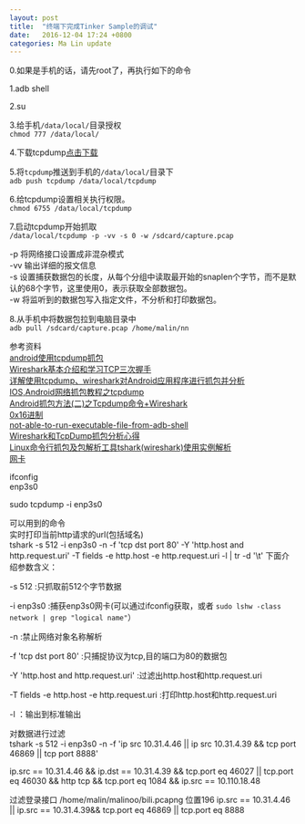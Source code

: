 ```yaml
---
layout: post
title:  "终端下完成Tinker Sample的调试"
date:   2016-12-04 17:24 +0800
categories: Ma Lin update
---
```

0.如果是手机的话，请先root了，再执行如下的命令<br/>

1.adb shell<br/>

2.su<br/>

3.给手机`/data/local/`目录授权<br/>
`chmod 777 /data/local/`

4.下载tcpdump[点击下载](http://www.strazzere.com/android/tcpdump)

5.将`tcpdump`推送到手机的`/data/local/`目录下<br/>
`adb push tcpdump /data/local/tcpdump`

6.给tcpdump设置相关执行权限。<br/>
`chmod 6755 /data/local/tcpdump`

7.启动tcpdump开始抓取<br/>
`/data/local/tcpdump -p -vv -s 0 -w /sdcard/capture.pcap`

-p 将网络接口设置成非混杂模式<br/>
-vv 输出详细的报文信息<br/>
-s 设置捕获数据包的长度，从每个分组中读取最开始的snaplen个字节，而不是默认的68个字节，这里使用0，表示获取全部数据包。<br/>
-w 将监听到的数据包写入指定文件，不分析和打印数据包。<br/>

8.从手机中将数据包拉到电脑目录中<br/>
`adb pull /sdcard/capture.pcap /home/malin/nn`<br/>

参考资料<br/>
[android使用tcpdump抓包](http://codingnow.cn/android/1633.html)<br/>
[Wireshark基本介绍和学习TCP三次握手](http://www.cnblogs.com/TankXiao/archive/2012/10/10/2711777.html)<br/>
[详解使用tcpdump、wireshark对Android应用程序进行抓包并分析](http://www.myhack58.com/Article/48/67/2013/39798.htm)<br/>
[IOS,Android网络抓包教程之tcpdump](http://mrpeak.cn/blog/tutorial-tcpdump/)<br/>
[Android抓包方法(二)之Tcpdump命令+Wireshark](http://www.cnblogs.com/findyou/p/3491035.html)<br/>
[0x16进制](http://baike.baidu.com/link?url=oxGJFuDFnX4vkKbKadGsBz-Ysu4rb5Zk_XHQywUF_FUwqTGhg0lT-Lb1PBg3yxhZJhc9bZ73Mc2eB1L2gK4b_D31pmrY8uGUg1yCrDqQtJO)<br/>
[not-able-to-run-executable-file-from-adb-shell](http://stackoverflow.com/questions/12722157/not-able-to-run-executable-file-from-adb-shell)<br/>
[Wireshark和TcpDump抓包分析心得](http://blog.csdn.net/zrzlj/article/details/6076219/)<br/>
[Linux命令行抓包及包解析工具tshark(wireshark)使用实例解析](https://www.centos.bz/2014/07/linux-commandline-capture-packets-tshark-wireshark/)<br/>
[网卡](https://wiki.ubuntu.com.cn/%E7%BD%91%E5%8D%A1)<br/>

ifconfig<br/>
enp3s0<br/>

sudo tcpdump -i enp3s0<br/>

可以用到的命令<br/>
实时打印当前http请求的url(包括域名)<br/>
tshark -s 512 -i enp3s0 -n -f 'tcp dst port 80' -Y 'http.host and http.request.uri' -T fields -e http.host -e http.request.uri -l | tr -d '\t'
下面介绍参数含义：

-s 512 :只抓取前512个字节数据<br/>

-i enp3s0 :捕获enp3s0网卡(可以通过ifconfig获取，或者 `sudo lshw -class network | grep "logical name"`）<br/>

-n :禁止网络对象名称解析<br/>

-f 'tcp dst port 80' :只捕捉协议为tcp,目的端口为80的数据包<br/>

-Y 'http.host and http.request.uri' :过滤出http.host和http.request.uri<br/>

-T fields -e http.host -e http.request.uri :打印http.host和http.request.uri<br/>

-l ：输出到标准输出<br/>

对数据进行过滤<br/>
tshark -s 512 -i enp3s0 -n -f 'ip src 10.31.4.46 || ip src 10.31.4.39 && tcp port 46869 || tcp port 8888'<br/>

ip.src == 10.31.4.46 && ip.dst == 10.31.4.39 && tcp.port eq 46027  ||  tcp.port eq 46030 && http
tcp && tcp.port eq 1084 && ip.src == 10.110.18.48

过滤登录接口
/home/malin/malinoo/bili.pcapng  位置196
ip.src == 10.31.4.46 || ip.src == 10.31.4.39&& tcp.port eq 46869 || tcp.port eq 8888
